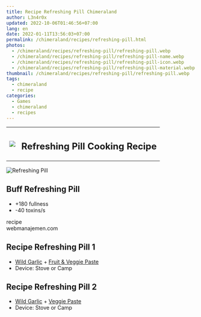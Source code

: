 ```yaml
---
title: Recipe Refreshing Pill Chimeraland
author: L3n4r0x
updated: 2022-10-06T01:46:56+07:00
lang: en
date: 2022-01-11T13:56:03+07:00
permalink: /chimeraland/recipes/refreshing-pill.html
photos:
  - /chimeraland/recipes/refreshing-pill/refreshing-pill.webp
  - /chimeraland/recipes/refreshing-pill/refreshing-pill-name.webp
  - /chimeraland/recipes/refreshing-pill/refreshing-pill-icon.webp
  - /chimeraland/recipes/refreshing-pill/refreshing-pill-material.webp
thumbnail: /chimeraland/recipes/refreshing-pill/refreshing-pill.webp
tags:
  - chimeraland
  - recipe
categories:
  - Games
  - chimeraland
  - recipes
---
```


<link
  rel="stylesheet"
  href="https://rawcdn.githack.com/dimaslanjaka/Web-Manajemen/870a349/css/bootstrap-5-3-0-alpha3-wrapper.css"
/>
<section id="bootstrap-wrapper">
  <div class="row mb-2">
    <div class="col-md-12 mb-2">
      <table class="table" id="post-info">
        <tbody>
          <tr>
            <td>
              <img
                class="d-inline-block me-2"
                src="/chimeraland/recipes/refreshing-pill/refreshing-pill-icon.webp"
                width="auto"
                height="auto"
              />
            </td>
            <td><h1 class="fs-5">Refreshing Pill Cooking Recipe</h1></td>
          </tr>
        </tbody>
      </table>
    </div>
  </div>
  <div class="card mb-2 bg-dark text-light">
    <div class="row g-0">
      <div class="col-sm-4 position-relative mb-2">
        <img
          src="/chimeraland/recipes/refreshing-pill/refreshing-pill-material.webp"
          class="card-img fit-cover w-100 h-100"
          alt="Refreshing Pill"
          data-fancybox="true"
        />
      </div>
      <div class="col-sm-8 mb-2">
        <div class="card-body">
          <h2 class="card-title fs-5">Buff Refreshing Pill</h2>
          <div class="card-text">
            <ul>
              <li>+180 fullness</li>
              <li>-40 toxins/s</li>
            </ul>
          </div>
          <span class="badge rounded-pill">recipe</span>
        </div>
        <div class="card-footer text-end text-muted">webmanajemen.com</div>
      </div>
    </div>
  </div>
  <div class="row mb-2">
    <div class="col-12 col-lg-6 recipe-item mb-2">
      <div class="card bg-dark text-light">
        <div class="card-body">
          <h2 class="card-title fs-5">Recipe Refreshing Pill 1</h2>
          <div class="card-text">
            <ul>
              <li>
                <a
                  class="text-decoration-none text-primary"
                  href="/chimeraland/materials/wild-garlic.html"
                  >Wild Garlic</a
                ><span> + </span
                ><a
                  class="text-decoration-none text-primary"
                  href="/chimeraland/recipes/fruit-and-veggie-paste.html"
                  >Fruit &amp; Veggie Paste</a
                >
              </li>
              <li>Device: Stove or Camp</li>
            </ul>
          </div>
        </div>
      </div>
    </div>
    <div class="col-12 col-lg-6 recipe-item mb-2">
      <div class="card bg-dark text-light">
        <div class="card-body">
          <h2 class="card-title fs-5">Recipe Refreshing Pill 2</h2>
          <div class="card-text">
            <ul>
              <li>
                <a
                  class="text-decoration-none text-primary"
                  href="/chimeraland/materials/wild-garlic.html"
                  >Wild Garlic</a
                ><span> + </span
                ><a
                  class="text-decoration-none text-primary"
                  href="/chimeraland/recipes/veggie-paste.html"
                  >Veggie Paste</a
                >
              </li>
              <li>Device: Stove or Camp</li>
            </ul>
          </div>
        </div>
      </div>
    </div>
  </div>
</section>